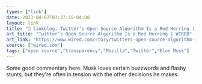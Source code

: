 ```yaml
---
types: ["link"]
date: 2023-04-07T07:37:15-04:00
layout: link
title: "🔗 linkblog: Twitter’s Open Source Algorithm Is a Red Herring | WIRED'"
art_title: "Twitter’s Open Source Algorithm Is a Red Herring | WIRED"
art_link: "https://www.wired.com/story/twitters-open-source-algorithm-is-a-red-herring/"
source: ["wired.com"]
tags: ["open source","transparency","Mozilla","Twitter","Elon Musk"]
---
```

Some good commentary here. Musk loves certain buzzwords and flashy stunts, but they're often in tension with the other decisions he makes.  
 
